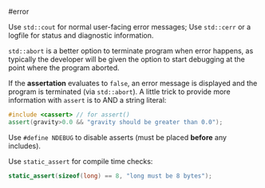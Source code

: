 #error

Use `std::cout` for normal user-facing error messages; Use `std::cerr` or a logfile for status and diagnostic information.

`std::abort` is a better option to terminate program when error happens, as typically the developer will be given the option to start debugging at the point where the program aborted.

If the **assertation** evaluates to `false`, an error message is displayed and the program is terminated (via `std::abort`). A little trick to provide more information with `assert` is to AND a string literal: 
```cpp
#include <cassert> // for assert()
assert(gravity>0.0 && "gravity should be greater than 0.0");
```

Use `#define NDEBUG` to disable asserts (must be placed **before** any includes).

Use `static_assert` for compile time checks:
```cpp
static_assert(sizeof(long) == 8, "long must be 8 bytes");
```